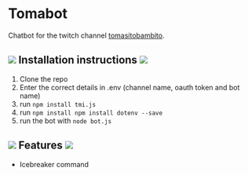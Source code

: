 # Tomabot
Chatbot for the twitch channel [tomasitobambito](twitch.tv/tomasitobambito).

## <img src="https://cdn.7tv.app/emote/6223fdbbcb65b2eb65bff0a2/1x"> Installation instructions <img src="https://cdn.7tv.app/emote/6223fdbbcb65b2eb65bff0a2/1x">
1. Clone the repo
2. Enter the correct details in .env (channel name, oauth token and bot name)
3. run `npm install tmi.js`
4. run `npm install npm install dotenv --save`
5. run the bot with `node bot.js`

## <img src="https://cdn.7tv.app/emote/624c5d880fddabaf69e33ce8/1x"> Features <img src="https://cdn.7tv.app/emote/624c5d880fddabaf69e33ce8/1x">

- Icebreaker command